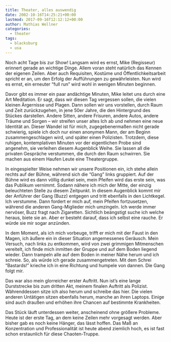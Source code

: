 ```yaml
---
title: Theater, alles auswendig
date: 2002-10-16T14:25:21+00:00
lastmod: 2017-09-16T12:12:12+00:00
author: Mathias Wellner
categories:
  - theater
tags:
  - blacksburg
  - usa
---
```

Noch acht Tage bis zur Show! Langsam wird es ernst, Mike (Regisseur) erinnert gerade an wichtige Dinge. Allem voran steht natürlich das Kennen der eigenen Zeilen. Aber auch Requisiten, Kostüme und Öffentlichkeitsarbeit spricht er an, um den Erfolg der Aufführungen zu gewährleisten. Nun wird es ernst, ein erneuter &#8220;full run&#8221; wird wohl in wenigen Minuten beginnen.

Davor gibt es immer ein paar andächtige Minuten, Mike leitet uns durch eine Art Meditation. Er sagt, dass wir diesen Tag vergessen sollen, die vielen kleinen Ärgernisse und Plagen. Dann sollen wir uns vorstellen, durch Raum und Zeit zurückzugehen, in jene 50er Jahre, die den Hintergrund des Stückes darstellen. Andere Sitten, andere Frisuren, andere Autos, andere Träume und Sorgen &#8211; wir streifen unser altes Ich ab und nehmen eine neue Identität an. Dieser Wandel ist für mich, zugegebenermaßen nicht gerade schwierig, spiele ich doch nur einen anonymen Mann, der am Beginn zusammengeschlagen wird, und später einen Polizisten. Trotzdem, diese ruhigen, kontemplativen Minuten vor der eigentlichen Probe sind angenehm, sie verleihen diesem Augenblick Weihe. Sie lassen all die privaten Gespräche verstummen, die durch den Raum schwirren. Sie machen aus einem Haufen Leute eine Theatergruppe.

In eingespielter Weise nehmen wir unsere Positionen ein, ich stehe allein rechts auf der Bühne, während sich die &#8220;Gang&#8221; links gruppiert. Auf der Bühne wird es dann völlig dunkel sein, mein Pfeifen wird das erste sein, was das Publikum vernimmt. Sodann nähere ich mich der Mitte, der einzig beleuchteten Stelle zu diesem Zeitpunkt. In diesem Augenblick kommt mir der Anführer der Gang (Buzz) entgegen und tritt ebenfalls in den Lichtkegel. Ich verstumme. Dann fordert er mich auf, mein Pfeifen fortzusetzen, während die anderen Gang-Miglieder mich umzingeln. Ich werde immer nervöser, Buzz fragt nach Zigaretten. Sichtlich beängstigt suche ich welche heraus, biete sie an. Aber er besteht darauf, dass ich selbst eine rauche. Er würde sie mir sogar anzünden.

In dem Moment, als ich mich vorbeuge, trifft er mich mit der Faust in den Magen, ich äußere ein in dieser Situation angemessenes Geräusch. Mein Versuch, nach links zu entkommen, wird von zwei grimmigen Mitmenschen vereitelt, ich finde mich inmitten der Gruppe und auf dem Boden liegend wieder. Dann trampeln alle auf dem Boden in meiner Nähe herum und ich schreie. So, als würde ich gerade zusammengetreten. Mit dem Schrei &#8220;Bastards!&#8221; krieche ich in eine Richtung und humpele von dannen. Die Gang folgt mir.

Das war also mein glorreicher erster Auftritt. Nun ist&#8217;s eine lange Durststrecke bis zum dritten Akt, meinem finalen Auftritt als Polizist. Währenddessen sitze ich also herum und schreibe das hier. Die vielen anderen Untätigen sitzen ebenfalls herum, manche an ihren Laptops. Einige sind auch draußen und erhöhen ihre Chancen auf bestimmte Krankheiten.

Das Stück läuft unterdessen weiter, anscheinend ohne größere Probleme. Heute ist der erste Tag, an dem keine Zeilen mehr vorgesagt werden. Aber bisher gab es noch keine Hänger, das lässt hoffen. Das Maß an Konzentration und Professionalität ist heute abend ziemlich hoch, es ist fast schon erstaunlich für diese Chaoten-Truppe.